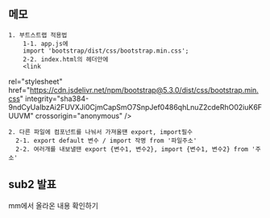 ## 메모
    1. 부트스트랩 적용법
        1-1. app.js에
        import 'bootstrap/dist/css/bootstrap.min.css';
        2-2. index.html의 헤더안에
        <link
  rel="stylesheet"
  href="https://cdn.jsdelivr.net/npm/bootstrap@5.3.0/dist/css/bootstrap.min.css"
  integrity="sha384-9ndCyUaIbzAi2FUVXJi0CjmCapSmO7SnpJef0486qhLnuZ2cdeRhO02iuK6FUUVM"
  crossorigin="anonymous"
/>

    2. 다른 파일에 컴포넌트를 나눠서 가져올떈 export, import필수
      2-1. export default 변수 / import 작명 from '파일주소'
      2-2. 여러개를 내보낼땐 export {변수1, 변수2}, import {변수1, 변수2} from '주소'

## sub2 발표
mm에서 올라온 내용 확인하기